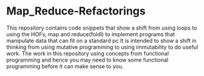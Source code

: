 # Map_Reduce-Refactorings
This repository contains code snippets that show a shift from using loops to using the HOFs, map and reduce(foldl) to implement programs that manipulate data that can fit on a standard pc
It is intended to show a shift in thinking from using mutative programming to using immutability to do useful work. The work in this repository using concepts from functional programming and hence you may need to know some functional programming before it can make sense to you.
